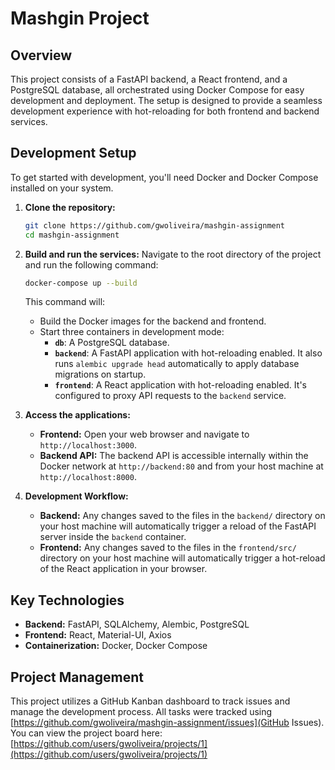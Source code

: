 # Mashgin Project

## Overview

This project consists of a FastAPI backend, a React frontend, and a PostgreSQL database, all orchestrated using Docker Compose for easy development and deployment. The setup is designed to provide a seamless development experience with hot-reloading for both frontend and backend services.

## Development Setup

To get started with development, you'll need Docker and Docker Compose installed on your system.

1.  **Clone the repository:**
    ```bash
    git clone https://github.com/gwoliveira/mashgin-assignment
    cd mashgin-assignment
    ```

2.  **Build and run the services:**
    Navigate to the root directory of the project and run the following command:
    ```bash
    docker-compose up --build
    ```
    This command will:
    *   Build the Docker images for the backend and frontend.
    *   Start three containers in development mode:
        *   **`db`**: A PostgreSQL database.
        *   **`backend`**: A FastAPI application with hot-reloading enabled. It also runs `alembic upgrade head` automatically to apply database migrations on startup.
        *   **`frontend`**: A React application with hot-reloading enabled. It's configured to proxy API requests to the `backend` service.

3.  **Access the applications:**
    *   **Frontend:** Open your web browser and navigate to `http://localhost:3000`.
    *   **Backend API:** The backend API is accessible internally within the Docker network at `http://backend:80` and from your host machine at `http://localhost:8000`.

4.  **Development Workflow:**
    *   **Backend:** Any changes saved to the files in the `backend/` directory on your host machine will automatically trigger a reload of the FastAPI server inside the `backend` container.
    *   **Frontend:** Any changes saved to the files in the `frontend/src/` directory on your host machine will automatically trigger a hot-reload of the React application in your browser.

## Key Technologies

*   **Backend:** FastAPI, SQLAlchemy, Alembic, PostgreSQL
*   **Frontend:** React, Material-UI, Axios
*   **Containerization:** Docker, Docker Compose

## Project Management

This project utilizes a GitHub Kanban dashboard to track issues and manage the development process. All tasks were tracked using [https://github.com/gwoliveira/mashgin-assignment/issues](GitHub Issues). You can view the project board here: [https://github.com/users/gwoliveira/projects/1](https://github.com/users/gwoliveira/projects/1)
